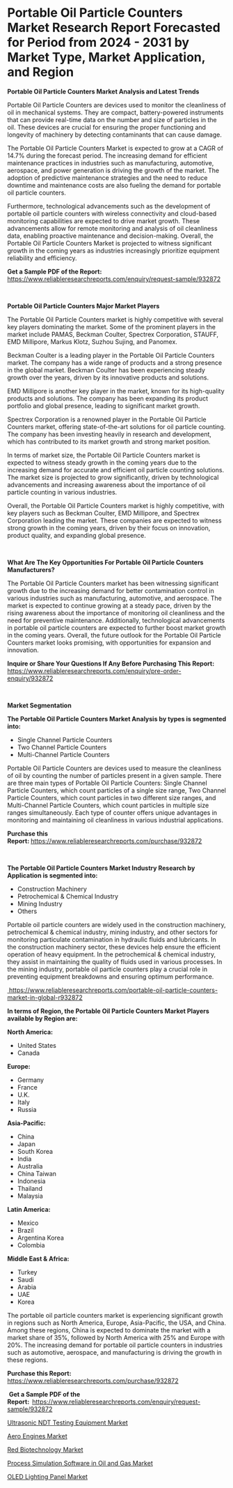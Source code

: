 <p><h1>Portable Oil Particle Counters Market Research Report Forecasted for Period from 2024 -  2031 by Market Type, Market Application, and Region</h1></p><p><strong>Portable Oil Particle Counters Market Analysis and Latest Trends</strong></p>
<p><p>Portable Oil Particle Counters are devices used to monitor the cleanliness of oil in mechanical systems. They are compact, battery-powered instruments that can provide real-time data on the number and size of particles in the oil. These devices are crucial for ensuring the proper functioning and longevity of machinery by detecting contaminants that can cause damage.</p><p>The Portable Oil Particle Counters Market is expected to grow at a CAGR of 14.7% during the forecast period. The increasing demand for efficient maintenance practices in industries such as manufacturing, automotive, aerospace, and power generation is driving the growth of the market. The adoption of predictive maintenance strategies and the need to reduce downtime and maintenance costs are also fueling the demand for portable oil particle counters.</p><p>Furthermore, technological advancements such as the development of portable oil particle counters with wireless connectivity and cloud-based monitoring capabilities are expected to drive market growth. These advancements allow for remote monitoring and analysis of oil cleanliness data, enabling proactive maintenance and decision-making. Overall, the Portable Oil Particle Counters Market is projected to witness significant growth in the coming years as industries increasingly prioritize equipment reliability and efficiency.</p></p>
<p><strong>Get a Sample PDF of the Report:&nbsp;</strong> <a href="https://www.reliableresearchreports.com/enquiry/request-sample/932872">https://www.reliableresearchreports.com/enquiry/request-sample/932872</a></p>
<p>&nbsp;</p>
<p><strong>Portable Oil Particle Counters Major Market Players</strong></p>
<p><p>The Portable Oil Particle Counters market is highly competitive with several key players dominating the market. Some of the prominent players in the market include PAMAS, Beckman Coulter, Spectrex Corporation, STAUFF, EMD Millipore, Markus Klotz, Suzhou Sujing, and Panomex.</p><p>Beckman Coulter is a leading player in the Portable Oil Particle Counters market. The company has a wide range of products and a strong presence in the global market. Beckman Coulter has been experiencing steady growth over the years, driven by its innovative products and solutions.</p><p>EMD Millipore is another key player in the market, known for its high-quality products and solutions. The company has been expanding its product portfolio and global presence, leading to significant market growth.</p><p>Spectrex Corporation is a renowned player in the Portable Oil Particle Counters market, offering state-of-the-art solutions for oil particle counting. The company has been investing heavily in research and development, which has contributed to its market growth and strong market position.</p><p>In terms of market size, the Portable Oil Particle Counters market is expected to witness steady growth in the coming years due to the increasing demand for accurate and efficient oil particle counting solutions. The market size is projected to grow significantly, driven by technological advancements and increasing awareness about the importance of oil particle counting in various industries.</p><p>Overall, the Portable Oil Particle Counters market is highly competitive, with key players such as Beckman Coulter, EMD Millipore, and Spectrex Corporation leading the market. These companies are expected to witness strong growth in the coming years, driven by their focus on innovation, product quality, and expanding global presence.</p></p>
<p>&nbsp;</p>
<p><strong>What Are The Key Opportunities For Portable Oil Particle Counters Manufacturers?</strong></p>
<p><p>The Portable Oil Particle Counters market has been witnessing significant growth due to the increasing demand for better contamination control in various industries such as manufacturing, automotive, and aerospace. The market is expected to continue growing at a steady pace, driven by the rising awareness about the importance of monitoring oil cleanliness and the need for preventive maintenance. Additionally, technological advancements in portable oil particle counters are expected to further boost market growth in the coming years. Overall, the future outlook for the Portable Oil Particle Counters market looks promising, with opportunities for expansion and innovation.</p></p>
<p><strong>Inquire or Share Your Questions If Any Before Purchasing This Report:</strong> <a href="https://www.reliableresearchreports.com/enquiry/pre-order-enquiry/932872">https://www.reliableresearchreports.com/enquiry/pre-order-enquiry/932872</a></p>
<p>&nbsp;</p>
<p><strong>Market Segmentation</strong></p>
<p><strong>The Portable Oil Particle Counters Market Analysis by types is segmented into:</strong></p>
<p><ul><li>Single Channel Particle Counters</li><li>Two Channel Particle Counters</li><li>Multi-Channel Particle Counters</li></ul></p>
<p><p>Portable Oil Particle Counters are devices used to measure the cleanliness of oil by counting the number of particles present in a given sample. There are three main types of Portable Oil Particle Counters: Single Channel Particle Counters, which count particles of a single size range, Two Channel Particle Counters, which count particles in two different size ranges, and Multi-Channel Particle Counters, which count particles in multiple size ranges simultaneously. Each type of counter offers unique advantages in monitoring and maintaining oil cleanliness in various industrial applications.</p></p>
<p><strong>Purchase this Report:&nbsp;</strong><a href="https://www.reliableresearchreports.com/purchase/932872">https://www.reliableresearchreports.com/purchase/932872</a></p>
<p>&nbsp;</p>
<p><strong>The Portable Oil Particle Counters Market Industry Research by Application is segmented into:</strong></p>
<p><ul><li>Construction Machinery</li><li>Petrochemical & Chemical Industry</li><li>Mining Industry</li><li>Others</li></ul></p>
<p><p>Portable oil particle counters are widely used in the construction machinery, petrochemical & chemical industry, mining industry, and other sectors for monitoring particulate contamination in hydraulic fluids and lubricants. In the construction machinery sector, these devices help ensure the efficient operation of heavy equipment. In the petrochemical & chemical industry, they assist in maintaining the quality of fluids used in various processes. In the mining industry, portable oil particle counters play a crucial role in preventing equipment breakdowns and ensuring optimum performance.</p></p>
<p><a href="https://www.reliableresearchreports.com/portable-oil-particle-counters-market-in-global-r932872">&nbsp;https://www.reliableresearchreports.com/portable-oil-particle-counters-market-in-global-r932872</a></p>
<p><strong>In terms of Region, the Portable Oil Particle Counters Market Players available by Region are:</strong></p>
<p>
    <p> <strong> North America: </strong>
        <ul>
            <li>United States</li>
            <li>Canada</li>
        </ul>
        </p> 
    <p> <strong> Europe: </strong>
        <ul>
            <li>Germany</li>
            <li>France</li>
            <li>U.K.</li>
            <li>Italy</li>
            <li>Russia</li>
        </ul>
        </p> 
    <p> <strong> Asia-Pacific: </strong>
        <ul>
            <li>China</li>
            <li>Japan</li>
            <li>South Korea</li>
            <li>India</li>
            <li>Australia</li>
            <li>China Taiwan</li>
            <li>Indonesia</li>
            <li>Thailand</li>
            <li>Malaysia</li>
        </ul>
        </p> 
    <p> <strong> Latin America: </strong>
        <ul>
            <li>Mexico</li>
            <li>Brazil</li>
            <li>Argentina Korea</li>
            <li>Colombia</li>
        </ul>
        </p> 
    <p> <strong> Middle East & Africa: </strong>
        <ul>
            <li>Turkey</li>
            <li>Saudi</li>
            <li>Arabia</li>
            <li>UAE</li>
            <li>Korea</li>
        </ul>
    </p>
    </p>
<p><p>The portable oil particle counters market is experiencing significant growth in regions such as North America, Europe, Asia-Pacific, the USA, and China. Among these regions, China is expected to dominate the market with a market share of 35%, followed by North America with 25% and Europe with 20%. The increasing demand for portable oil particle counters in industries such as automotive, aerospace, and manufacturing is driving the growth in these regions.</p></p>
<p><strong>Purchase this Report: </strong><a href="https://www.reliableresearchreports.com/purchase/932872">https://www.reliableresearchreports.com/purchase/932872</a></p>
<p>&nbsp;<strong>Get a Sample PDF of the Report:&nbsp;&nbsp;</strong><a href="https://www.reliableresearchreports.com/enquiry/request-sample/932872">https://www.reliableresearchreports.com/enquiry/request-sample/932872</a></p>
<p><strong></strong></p>
<p><p><a href="https://medium.com/@eloisadavis25/ultrasonic-ndt-testing-equipment-market-strategic-insights-product-evolution-and-market-b70043669bd4">Ultrasonic NDT Testing Equipment Market</a></p><p><a href="https://issuu.com/reportprime-2/docs/aero-engines-market-size-2030.pptx_dae2baad860df5">Aero Engines Market</a></p><p><a href="https://medium.com/@eloisadavis25/red-biotechnology-market-global-market-insights-and-sales-trends-2024-to-2031-c144f78cc66f">Red Biotechnology Market</a></p><p><a href="https://medium.com/@eloisadavis25/booming-process-simulation-software-in-oil-and-gas-market-sector-market-analysis-and-growth-1fcf220a6ef0">Process Simulation Software in Oil and Gas Market</a></p><p><a href="https://issuu.com/reportprime-2/docs/oled-lighting-panel-market-size-203_f72a0e6a29dfb1">OLED Lighting Panel Market</a></p></p>